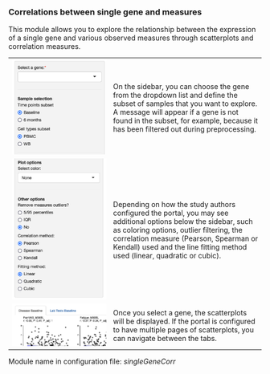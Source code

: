 ### Correlations between single gene and measures

This module allows you to explore the relationship between the expression of a single gene and various observed measures through scatterplots and correlation measures.

<table>
<colgroup>
<col style="width: 40%"/>
<col style="width: 60%"/>
</colgroup>
<tbody>
<tr>
	<td><img  src="singleGeneCorr-subset.png"></td>
	<td>On the sidebar, you can choose the gene from the dropdown list and define the subset of samples that you want to explore. A message will appear if a gene is not found in the subset, for example, because it has been filtered out during preprocessing.</td>
</tr>
<tr>
	<td><img src="singleGeneCorr-adv.png"></td>
	<td>Depending on how the study authors configured the portal, you may see additional options below the sidebar, such as coloring options, outlier filtering, the correlation measure (Pearson, Spearman or Kendall) used and the line fitting method used (linear, quadratic or cubic).</td>
</tr>
<tr>
	<td><img src="singleGeneCorr-tabs.png"></td>
	<td>Once you select a gene, the scatterplots will be displayed. If the portal is configured to have multiple pages of scatterplots, you can navigate between the tabs.</td>
</tr>


</tbody>
</table>

Module name in configuration file: *singleGeneCorr*